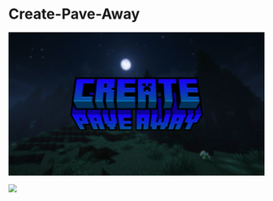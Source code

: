 # Create-Pave-Away
![](https://github.com/GamerVerse722/Create-Pave-Away/blob/main/Create%20Pave%20Away%20Wide.png?raw=true)

[![](https://dcbadge.vercel.app/api/server/AjE6VMmRJ4)](https://discord.gg/AjE6VMmRJ4)
